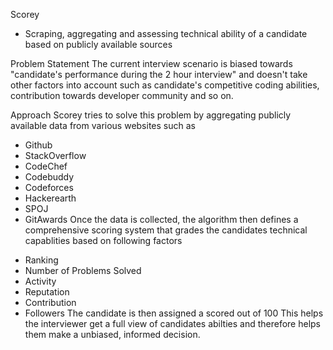 Scorey
- Scraping, aggregating and assessing technical ability of a candidate based on publicly available sources

Problem Statement
The current interview scenario is biased towards "candidate's performance during the 2 hour interview" and doesn't take other factors into account such as candidate's competitive coding abilities, contribution towards developer community and so on.

Approach
Scorey tries to solve this problem by aggregating publicly available data from various websites such as

* Github
* StackOverflow
* CodeChef
* Codebuddy
* Codeforces
* Hackerearth
* SPOJ
* GitAwards
Once the data is collected, the algorithm then defines a comprehensive scoring system that grades the candidates technical capablities based on following factors

- Ranking
- Number of Problems Solved
- Activity
- Reputation
- Contribution
- Followers
The candidate is then assigned a scored out of 100 
This helps the interviewer get a full view of candidates abilties and therefore helps them make a unbiased, informed decision.
